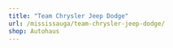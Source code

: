 ```yaml
---
title: "Team Chrysler Jeep Dodge"
url: /mississauga/team-chrysler-jeep-dodge/
shop: Autohaus
---
```

